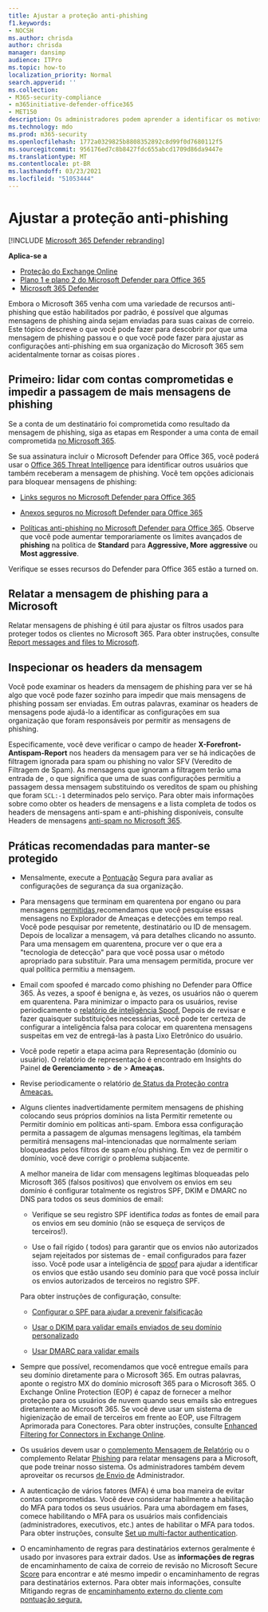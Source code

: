 ```yaml
---
title: Ajustar a proteção anti-phishing
f1.keywords:
- NOCSH
ms.author: chrisda
author: chrisda
manager: dansimp
audience: ITPro
ms.topic: how-to
localization_priority: Normal
search.appverid: ''
ms.collection:
- M365-security-compliance
- m365initiative-defender-office365
- MET150
description: Os administradores podem aprender a identificar os motivos e como uma mensagem de phishing foi recebida no Microsoft 365 e o que fazer para evitar mais mensagens de phishing no futuro.
ms.technology: mdo
ms.prod: m365-security
ms.openlocfilehash: 1772a0329825b8808352892c8d99f0d7680112f5
ms.sourcegitcommit: 956176ed7c8b8427fdc655abcd1709d86da9447e
ms.translationtype: MT
ms.contentlocale: pt-BR
ms.lasthandoff: 03/23/2021
ms.locfileid: "51053444"
---
```

# <a name="tune-anti-phishing-protection"></a>Ajustar a proteção anti-phishing

[!INCLUDE [Microsoft 365 Defender rebranding](../includes/microsoft-defender-for-office.md)]

**Aplica-se a**
- [Proteção do Exchange Online](exchange-online-protection-overview.md)
- [Plano 1 e plano 2 do Microsoft Defender para Office 365](defender-for-office-365.md)
- [Microsoft 365 Defender](../defender/microsoft-365-defender.md)

Embora o Microsoft 365 venha com uma variedade de recursos anti-phishing que estão habilitados por padrão, é possível que algumas mensagens de phishing ainda sejam enviadas para suas caixas de correio. Este tópico descreve o que você pode fazer para descobrir por que uma mensagem de phishing passou e o que você pode fazer para ajustar as configurações anti-phishing em sua organização do Microsoft 365 sem acidentalmente tornar as coisas piores _._

## <a name="first-things-first-deal-with-any-compromised-accounts-and-make-sure-you-block-any-more-phishing-messages-from-getting-through"></a>Primeiro: lidar com contas comprometidas e impedir a passagem de mais mensagens de phishing

Se a conta de um destinatário foi comprometida como resultado da mensagem de phishing, siga as etapas em Responder a uma conta de email comprometida [no Microsoft 365](responding-to-a-compromised-email-account.md).

Se sua assinatura incluir o Microsoft Defender para Office 365, você poderá usar o [Office 365 Threat Intelligence](office-365-ti.md) para identificar outros usuários que também receberam a mensagem de phishing. Você tem opções adicionais para bloquear mensagens de phishing:

- [Links seguros no Microsoft Defender para Office 365](set-up-safe-links-policies.md)

- [Anexos seguros no Microsoft Defender para Office 365](set-up-safe-attachments-policies.md)

- [Políticas anti-phishing no Microsoft Defender para Office 365](configure-atp-anti-phishing-policies.md). Observe que você pode aumentar temporariamente os limites avançados de **phishing** na política de **Standard** para **Aggressive, More** **aggressive** ou **Most aggressive**.

Verifique se esses recursos do Defender para Office 365 estão a turned on.

## <a name="report-the-phishing-message-to-microsoft"></a>Relatar a mensagem de phishing para a Microsoft

Relatar mensagens de phishing é útil para ajustar os filtros usados para proteger todos os clientes no Microsoft 365. Para obter instruções, consulte [Report messages and files to Microsoft](report-junk-email-messages-to-microsoft.md).

## <a name="inspect-the-message-headers"></a>Inspecionar os headers da mensagem

Você pode examinar os headers da mensagem de phishing para ver se há algo que você pode fazer sozinho para impedir que mais mensagens de phishing possam ser enviadas. Em outras palavras, examinar os headers de mensagens pode ajudá-lo a identificar as configurações em sua organização que foram responsáveis por permitir as mensagens de phishing.

Especificamente, você deve verificar o campo de header **X-Forefront-Antispam-Report** nos headers da mensagem para ver se há indicações de filtragem ignorada para spam ou phishing no valor SFV (Veredito de Filtragem de Spam). As mensagens que ignoram a filtragem terão uma entrada de , o que significa que uma de suas configurações permitiu a passagem dessa mensagem substituindo os vereditos de spam ou phishing que foram `SCL:-1` determinados pelo serviço. Para obter mais informações sobre como obter os headers de mensagens e a lista completa de todos os headers de mensagens anti-spam e anti-phishing disponíveis, consulte Headers de mensagens [anti-spam no Microsoft 365](anti-spam-message-headers.md).

## <a name="best-practices-to-stay-protected"></a>Práticas recomendadas para manter-se protegido

- Mensalmente, execute a [Pontuação](../defender/microsoft-secure-score.md) Segura para avaliar as configurações de segurança da sua organização.

- Para mensagens que terminam em quarentena por engano ou para mensagens [permitidas,](threat-explorer.md)recomendamos que você pesquise essas mensagens no Explorador de Ameaças e detecções em tempo real. Você pode pesquisar por remetente, destinatário ou ID de mensagem. Depois de localizar a mensagem, vá para detalhes clicando no assunto. Para uma mensagem em quarentena, procure ver o que era a "tecnologia de detecção" para que você possa usar o método apropriado para substituir. Para uma mensagem permitida, procure ver qual política permitiu a mensagem.

- Email com spoofed é marcado como phishing no Defender para Office 365. Às vezes, a spoof é benigna e, às vezes, os usuários não o querem em quarentena. Para minimizar o impacto para os usuários, revise periodicamente o [relatório de inteligência Spoof.](learn-about-spoof-intelligence.md) Depois de revisar e fazer quaisquer substituições necessárias, [](set-up-anti-phishing-policies.md#spoof-settings) você pode ter  certeza de configurar a inteligência falsa para colocar em quarentena mensagens suspeitas em vez de entregá-las à pasta Lixo Eletrônico do usuário.

- Você pode repetir a etapa acima para Representação (domínio ou usuário). O relatório de representação é encontrado em Insights do Painel **de Gerenciamento** \> **de** \> **Ameaças.**

- Revise periodicamente o relatório [de Status da Proteção contra Ameaças.](view-reports-for-mdo.md#threat-protection-status-report)

- Alguns clientes inadvertidamente permitem mensagens de phishing colocando seus próprios domínios na lista Permitir remetente ou Permitir domínio em políticas anti-spam. Embora essa configuração permita a passagem de algumas mensagens legítimas, ela também permitirá mensagens mal-intencionadas que normalmente seriam bloqueadas pelos filtros de spam e/ou phishing. Em vez de permitir o domínio, você deve corrigir o problema subjacente.

  A melhor maneira de lidar com mensagens legítimas bloqueadas pelo Microsoft 365 (falsos positivos) que envolvem os envios em seu domínio  é configurar totalmente os registros SPF, DKIM e DMARC no DNS para todos os seus domínios de email:

  - Verifique se seu registro SPF identifica _todas_ as fontes de email para os envios em seu domínio (não se esqueça de serviços de terceiros!).

  - Use o fail rígido ( todos) para garantir que os envios não autorizados sejam rejeitados por sistemas de \- email configurados para fazer isso. Você pode usar a inteligência de [spoof](learn-about-spoof-intelligence.md) para ajudar a identificar os envios que estão usando seu domínio para que você possa incluir os envios autorizados de terceiros no registro SPF.

  Para obter instruções de configuração, consulte:

  - [Configurar o SPF para ajudar a prevenir falsificação](set-up-spf-in-office-365-to-help-prevent-spoofing.md)

  - [Usar o DKIM para validar emails enviados de seu domínio personalizado](use-dkim-to-validate-outbound-email.md)

  - [Usar DMARC para validar emails](use-dmarc-to-validate-email.md)

- Sempre que possível, recomendamos que você entregue emails para seu domínio diretamente para o Microsoft 365. Em outras palavras, aponte o registro MX do domínio microsoft 365 para o Microsoft 365. O Exchange Online Protection (EOP) é capaz de fornecer a melhor proteção para os usuários de nuvem quando seus emails são entregues diretamente ao Microsoft 365. Se você deve usar um sistema de higienização de email de terceiros em frente ao EOP, use Filtragem Aprimorada para Conectores. Para obter instruções, consulte [Enhanced Filtering for Connectors in Exchange Online](/Exchange/mail-flow-best-practices/use-connectors-to-configure-mail-flow/enhanced-filtering-for-connectors).

- Os usuários devem usar o [complemento Mensagem de Relatório](enable-the-report-message-add-in.md) ou o complemento Relatar [Phishing](enable-the-report-phish-add-in.md) para relatar mensagens para a Microsoft, que pode treinar nosso sistema. Os administradores também devem aproveitar os recursos [de Envio de](admin-submission.md) Administrador.

- A autenticação de vários fatores (MFA) é uma boa maneira de evitar contas comprometidas. Você deve considerar habilmente a habilitação do MFA para todos os seus usuários. Para uma abordagem em fases, comece habilitando o MFA para os usuários mais confidenciais (administradores, executivos, etc.) antes de habilitar o MFA para todos. Para obter instruções, consulte [Set up multi-factor authentication](../../admin/security-and-compliance/set-up-multi-factor-authentication.md).

- O encaminhamento de regras para destinatários externos geralmente é usado por invasores para extrair dados. Use as **informações de regras** de encaminhamento de caixa de correio de revisão no Microsoft Secure [Score](../defender/microsoft-secure-score.md) para encontrar e até mesmo impedir o encaminhamento de regras para destinatários externos. Para obter mais informações, consulte Mitigando regras de [encaminhamento externo do cliente com pontuação segura.](/archive/blogs/office365security/mitigating-client-external-forwarding-rules-with-secure-score)
